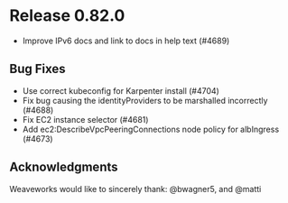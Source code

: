 # Release 0.82.0
- Improve IPv6 docs and link to docs in help text (#4689)

## Bug Fixes

- Use correct kubeconfig for Karpenter install (#4704)
- Fix bug causing the identityProviders to be marshalled incorrectly (#4688)
- Fix EC2 instance selector (#4681)
- Add ec2:DescribeVpcPeeringConnections node policy for albIngress (#4673)

## Acknowledgments
Weaveworks would like to sincerely thank:
  @bwagner5, and @matti

